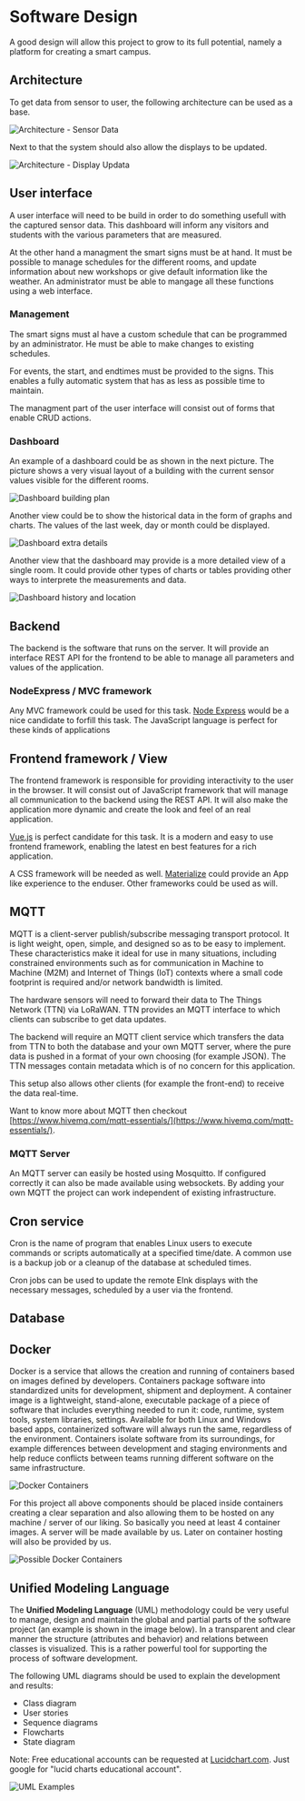# Software Design

A good design will allow this project to grow to its full potential, namely a platform for creating a smart campus.

## Architecture

To get data from sensor to user, the following architecture can be used as a base.

![Architecture - Sensor Data](img/sensor_data.png)

Next to that the system should also allow the displays to be updated.

![Architecture - Display Updata](img/downlink_transfer.png)

## User interface

A user interface will need to be build in order to do something usefull with the captured sensor data. This dashboard will inform any visitors and students with the various parameters that are measured.

At the other hand a managment the smart signs must be at hand. It must be possible to manage schedules for the different rooms, and update information about new workshops or give default information like the weather. An administrator must be able to mangage all these functions using a web interface.

### Management

The smart signs must al have a custom schedule that can be programmed by an administrator. He must be able to make changes to existing schedules. 

For events, the start, and endtimes must be provided to the signs. This enables a fully automatic system that has as less as possible time to maintain.

The managment part of the user interface will consist out of forms that enable CRUD actions. 

### Dashboard

An example of a dashboard could be as shown in the next picture. The picture shows a very visual layout of a building with the current sensor values visible for the different rooms.

![Dashboard building plan](img/dashboard-01.jpg)

Another view could be to show the historical data in the form of graphs and charts. The values of the last week, day or month could be displayed.

![Dashboard extra details](img/dashboard-02.jpg)

Another view that the dashboard may provide is a more detailed view of a single room. It could provide other types of charts or tables providing other ways to interprete the measurements and data.

![Dashboard history and location](img/dashboard-03.jpg)

## Backend

The backend is the software that runs on the server. It will provide an interface REST API for the frontend to be able to manage all parameters and values of the application. 

### NodeExpress / MVC framework

Any MVC framework could be used for this task. [Node Express](https://expressjs.com/) would be a nice candidate to forfill this task.  The JavaScript language is perfect for these kinds of applications

## Frontend framework / View

The frontend framework is responsible for providing interactivity to the user in the browser. It will consist out of JavaScript framework that will manage all communication to the backend using the REST API. It will also make the application more dynamic and create the look and feel of an real application.

[Vue.js](https://vuejs.org/) is perfect candidate for this task. It is a modern and easy to use frontend framework, enabling the latest en best features for a rich application.

A CSS framework will be needed as well. [Materialize](http://materializecss.com/) could provide an App like experience to the enduser. Other frameworks could be used as will.

## MQTT

MQTT is a client-server publish/subscribe messaging transport protocol. It is light weight, open, simple, and designed so as to be easy to implement. These characteristics make it ideal for use in many situations, including constrained environments such as for communication in Machine to Machine (M2M) and Internet of Things (IoT) contexts where a small code footprint is required and/or network bandwidth is limited.

The hardware sensors will need to forward their data to The Things Network (TTN) via LoRaWAN. TTN provides an MQTT interface to which clients can subscribe to get data updates.

The backend will require an MQTT client service which transfers the data from TTN to both the database and your own MQTT server, where the pure data is pushed in a format of your own choosing (for example JSON). The TTN messages contain metadata which is of no concern for this application.

This setup also allows other clients (for example the front-end) to receive the data real-time.

Want to know more about MQTT then checkout [https://www.hivemq.com/mqtt-essentials/](https://www.hivemq.com/mqtt-essentials/).

### MQTT Server

An MQTT server can easily be hosted using Mosquitto. If configured correctly it can also be made available using websockets. By adding your own MQTT the project can work independent of existing infrastructure.

## Cron service

Cron is the name of program that enables Linux users to execute commands or scripts automatically at a specified time/date. A common use is a backup job or a cleanup of the database at scheduled times.

Cron jobs can be used to update the remote EInk displays with the necessary messages, scheduled by a user via the frontend.

## Database

## Docker

Docker is a service that allows the creation and running of containers based on images defined by developers. Containers package software into standardized units for development, shipment and deployment. A container image is a lightweight, stand-alone, executable package of a piece of software that includes everything needed to run it: code, runtime, system tools, system libraries, settings. Available for both Linux and Windows based apps, containerized software will always run the same, regardless of the environment. Containers isolate software from its surroundings, for example differences between development and staging environments and help reduce conflicts between teams running different software on the same infrastructure.

![Docker Containers](img/docker_containers.png)

For this project all above components should be placed inside containers creating a clear separation and also allowing them to be hosted on any machine / server of our liking. So basically you need at least 4 container images. A server will be made available by us. Later on container hosting will also be provided by us.

![Possible Docker Containers](img/docker_containers_arch.png)

## Unified Modeling Language

The **Unified Modeling Language** \(UML\) methodology could be very useful to manage, design and maintain the global and partial parts of the software project \(an example is shown in the image below\). In a transparent and clear manner the structure \(attributes and behavior\) and relations between classes is visualized. This is a rather powerful tool for supporting the process of software development.

The following UML diagrams should be used to explain the development and results:

* Class diagram
* User stories
* Sequence diagrams
* Flowcharts
* State diagram

Note: Free educational accounts can be requested at [Lucidchart.com](https://www.lucidchart.com/). Just google for "lucid charts educational account".

![UML Examples](img/uml_examples.png)
